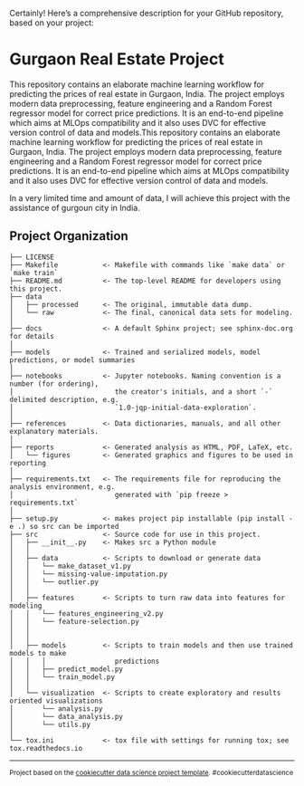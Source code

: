 
Certainly! Here’s a comprehensive description for your GitHub repository, based on your project:

Gurgaon Real Estate Project
==============================

This repository contains an elaborate machine learning workflow for predicting the prices of real estate in Gurgaon, India. The project employs modern data preprocessing, feature engineering and a Random Forest regressor model for correct price predictions. It is an end-to-end pipeline which aims at MLOps compatibility and it also uses DVC for effective version control of data and models.This repository contains an elaborate machine learning workflow for predicting the prices of real estate in Gurgaon, India. The project employs modern data preprocessing, feature engineering and a Random Forest regressor model for correct price predictions. It is an end-to-end pipeline which aims at MLOps compatibility and it also uses DVC for effective version control of data and models.

In a very limited time and amount of data, I will achieve this project with the assistance of gurgoun city in India.

Project Organization
------------

    ├── LICENSE
    ├── Makefile           <- Makefile with commands like `make data` or `make train`
    ├── README.md          <- The top-level README for developers using this project.
    ├── data  
    │   ├── processed      <- The original, immutable data dump.
    │   └── raw            <- The final, canonical data sets for modeling.
    │
    ├── docs               <- A default Sphinx project; see sphinx-doc.org for details
    │
    ├── models             <- Trained and serialized models, model predictions, or model summaries
    │
    ├── notebooks          <- Jupyter notebooks. Naming convention is a number (for ordering),
    │                         the creator's initials, and a short `-` delimited description, e.g.
    │                         `1.0-jqp-initial-data-exploration`.
    │
    ├── references         <- Data dictionaries, manuals, and all other explanatory materials.
    │
    ├── reports            <- Generated analysis as HTML, PDF, LaTeX, etc.
    │   └── figures        <- Generated graphics and figures to be used in reporting
    │
    ├── requirements.txt   <- The requirements file for reproducing the analysis environment, e.g.
    │                         generated with `pip freeze > requirements.txt`
    │
    ├── setup.py           <- makes project pip installable (pip install -e .) so src can be imported
    ├── src                <- Source code for use in this project.
    │   ├── __init__.py    <- Makes src a Python module
    │   │
    │   ├── data           <- Scripts to download or generate data
    │   │   └── make_dataset_v1.py
    │   │   └── missing-value-imputation.py
    │   │   └── outlier.py
    │   │
    │   ├── features       <- Scripts to turn raw data into features for modeling
    │   │   └── features_engineering_v2.py
    │   │   └── feature-selection.py
    │   │   
    │   │
    │   ├── models         <- Scripts to train models and then use trained models to make
    │   │   │                 predictions
    │   │   ├── predict_model.py
    │   │   └── train_model.py
    │   │
    │   └── visualization  <- Scripts to create exploratory and results oriented visualizations
    │       └── analysis.py
    │       └── data_analysis.py
    │       └── utils.py
    │
    └── tox.ini            <- tox file with settings for running tox; see tox.readthedocs.io


--------

<p><small>Project based on the <a target="_blank" href="https://drivendata.github.io/cookiecutter-data-science/">cookiecutter data science project template</a>. #cookiecutterdatascience</small></p>
